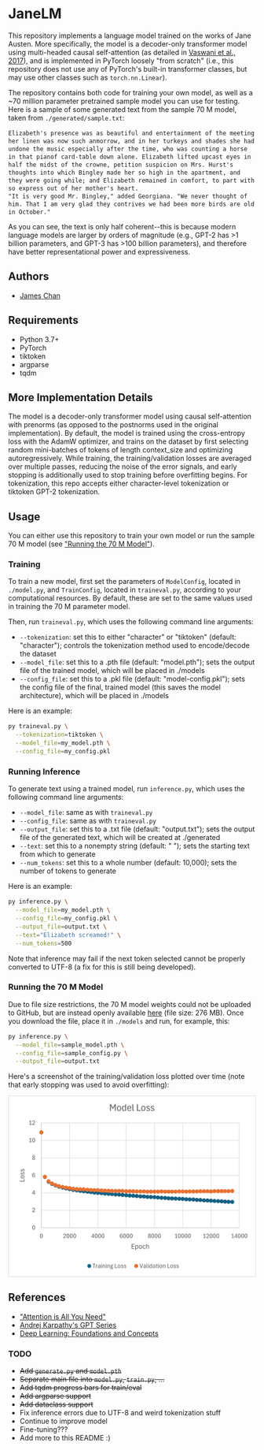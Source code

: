 # JaneLM

This repository implements a language model trained on the works of Jane Austen. More specifically, the model is a decoder-only transformer model using multi-headed causal self-attention (as detailed in [Vaswani et al., 2017](https://doi.org/10.48550/arXiv.1706.03762)), and is implemented in PyTorch loosely "from scratch" (i.e., this repository does not use any of PyTorch's built-in transformer classes, but may use other classes such as `torch.nn.Linear`). 

The repository contains both code for training your own model, as well as a ~70 million parameter pretrained sample model you can use for testing. Here is a sample of some generated text from the sample 70 M model, taken from `./generated/sample.txt`:

```
Elizabeth's presence was as beautiful and entertainment of the meeting her linen was now such anmorrow, and in her turkeys and shades she had undone the music especially after the time, who was counting a horse in that pianof card-table down alone. Elizabeth lifted upcast eyes in half the midst of the crowne, petition suspicion on Mrs. Hurst's thoughts into which Bingley made her so high in the apartment, and they were going while; and Elizabeth remained in comfort, to part with so express out of her mother's heart. 
"It is very good Mr. Bingley," added Georgiana. "We never thought of him. That I am very glad they contrives we had been more birds are old in October." 
```

As you can see, the text is only half coherent--this is because modern language models are larger by orders of magnitude (e.g., GPT-2 has >1 billion parameters, and GPT-3 has >100 billion parameters), and therefore have better representational power and expressiveness.

## Authors
- [James Chan](https://github.com/chanjbc)

## Requirements
- Python 3.7+
- PyTorch
- tiktoken
- argparse
- tqdm

## More Implementation Details
The model is a decoder-only transformer model using causal self-attention with prenorms (as opposed to the postnorms used in the original implementation). By default, the model is trained using the cross-entropy loss with the AdamW optimizer, and trains on the dataset by first selecting random mini-batches of tokens of length context_size and optimizing autoregressively. While training, the training/validation losses are averaged over multiple passes, reducing the noise of the error signals, and early stopping is additionally used to stop training before overfitting begins. For tokenization, this repo accepts either character-level tokenization or tiktoken GPT-2 tokenization.

## Usage
You can either use this repository to train your own model or run the sample 70 M model (see ["Running the 70 M Model"](#running-the-70-m-model)).

### Training
To train a new model, first set the parameters of `ModelConfig`, located in `./model.py`, and `TrainConfig`, located in `traineval.py`, according to your computational resources. By default, these are set to the same values used in training the 70 M parameter model.

Then, run `traineval.py`, which uses the following command line arguments:
- `--tokenization`: set this to either "character" or "tiktoken" (default: "character"); controls the tokenization method used to encode/decode the dataset
- `--model_file`: set this to a .pth file (default: "model.pth"); sets the output file of the trained model, which will be placed in ./models
- `--config_file`: set this to a .pkl file (default: "model-config.pkl"); sets the config file of the final, trained model (this saves the model architecture), which will be placed in ./models

Here is an example:
```bash
py traineval.py \
  --tokenization=tiktoken \
  --model_file=my_model.pth \
  --config_file=my_config.pkl
```

### Running Inference

To generate text using a trained model, run `inference.py`, which uses the following command line arguments:
- `--model_file`: same as with `traineval.py`
- `--config_file`: same as with `traineval.py`
- `--output_file`: set this to a .txt file (default: "output.txt"); sets the output file of the generated text, which will be created at ./generated
- `--text`: set this to a nonempty string (default: " "); sets the starting text from which to generate
- `--num_tokens`: set this to a whole number (default: 10,000); sets the number of tokens to generate

Here is an example:
```bash
py inference.py \
  --model_file=my_model.pth \
  --config_file=my_config.pkl \
  --output_file=output.txt \
  --text="Elizabeth screamed!" \
  --num_tokens=500
```

Note that inference may fail if the next token selected cannot be properly converted to UTF-8 (a fix for this is still being developed).

### Running the 70 M Model
Due to file size restrictions, the 70 M model weights could not be uploaded to GitHub, but are instead openly available [here](https://drive.google.com/file/d/1blo6THJ7BCKh_WTJQHEpAq33lGksipVv/view?usp=sharing) (file size: 276 MB). Once you download the file, place it in `./models` and run, for example, this:

```bash
py inference.py \
  --model_file=sample_model.pth \
  --config_file=sample_config.py \
  --output_file=output.txt
```

Here's a screenshot of the training/validation loss plotted over time (note that early stopping was used to avoid overfitting):

<img src="https://github.com/chanjbc/JaneLM/blob/main/assets/loss.png" width="600" align="middle">

## References
- ["Attention is All You Need"](https://arxiv.org/abs/1706.03762)
- [Andrej Karpathy's GPT Series](https://www.youtube.com/watch?v=kCc8FmEb1nY&list=PLAqhIrjkxbuWI23v9cThsA9GvCAUhRvKZ&index=7)
- [Deep Learning: Foundations and Concepts](https://www.bishopbook.com/)

### TODO
- ~~Add `generate.py` and `model.pth`~~
- ~~Separate main file into `model.py`, `train.py`, ...~~
- ~~Add tqdm progress bars for train/eval~~
- ~~Add argparse support~~
- ~~Add dataclass support~~
- Fix inference errors due to UTF-8 and weird tokenization stuff
- Continue to improve model
- Fine-tuning???
- Add more to this README :)
